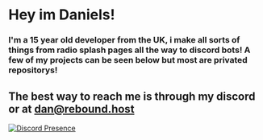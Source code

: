 # Hey im **Daniels!**

### I'm a 15 year old developer from the UK, i make all sorts of things from radio splash pages all the way to discord bots! A few of my projects can be seen below but most are privated repositorys!

## The best way to reach me is through my discord or at <a href="mailto:dan@rebound.host">dan@rebound.host</a>

[![Discord Presence](https://lanyard-profile-readme.vercel.app/api/541172246207791114)](https://discord.com/users/541172246207791114)
